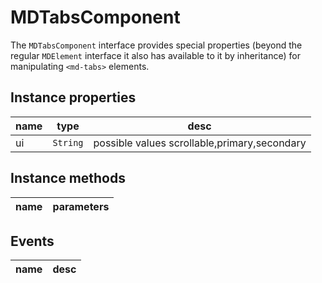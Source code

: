 # MDTabsComponent
The `MDTabsComponent` interface provides special properties (beyond the regular `MDElement` interface it also has available to it by inheritance) for manipulating `<md-tabs>` elements.

## Instance properties

name|type|desc
---|---|---
ui|`String`|possible values scrollable,primary,secondary

## Instance methods

name|parameters
---|---

## Events

name|desc
---|---
